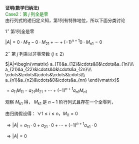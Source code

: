 **证明(数学归纳法)**  
<font color=green>Case2：第 $j$ 列全是零</font>  
由行列式的递归定义知，第1列有特殊地位，所以下面分类讨论  
  
$1^\circ$  第1列全是零  
  
$|A|=0\cdot M_{11}-0\cdot M_{21}+\cdots+(-1)^{n+1}0\cdot M_{n1}=0$  
  
$2^\circ$  第 $j$ 列乘以非零常数 $(j\geq2)$  
  
$|A|=\begin{vmatrix}  
a_{11}&a_{12}&\cdots&0&\cdots&a_{1n}\\\  
a_{21}&a_{22}&\cdots&0&\cdots&a_{2n}\\\  
\cdots&\cdots&\cdots&\cdots&\cdots\\\  
a_{n1}&a_{n2}&\cdots&0&\cdots&a_{nn}  
\end{vmatrix}$  
  
$=a_{11}M_{11}-a_{21}M_{21}+\cdots+(-1)^{n+1}a_{n1}M_{n1}$  
  
  
  
观察 $M_{k1}$ 得， $M_{k1}$ 是 $n-1$ 阶行列式且存在一个全零列，  
  
由归纳假设得： $\forall 1\leq i\leq n，M_{i1}=0$  
  
$\Rightarrow|A|=a_{11}\cdot0+a_{21}\cdot0+\cdots+(-1)^{n+1}a_{n1}\cdot0$  
  
$\Rightarrow|A|=0$  
  
  
  
